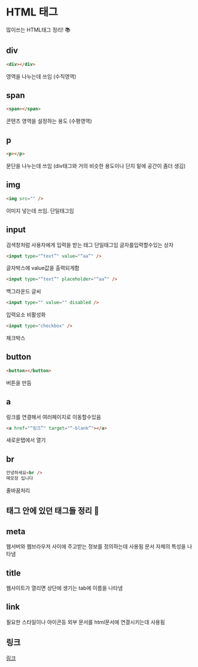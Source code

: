 # HTML 태그

많이쓰는 HTML태그 정리! 📚

## div

```html
<div></div>
```

영역을 나누는데 쓰임 (수직영역)

## span

```html
<span></span>
```

콘텐츠 영역을 설정하는 용도 (수평영역)

## p

```html
<p></p>
```

문단을 나누는데 쓰임 (div태그와 거의 비슷한 용도이나 단지 밑에 공간이 좀더 생김)

## img

```html
<img src="" />
```

이미지 넣는데 쓰임. 단일태그임

## input

검색창처럼 사용자에게 입력을 받는 태그 단일태그임 글자를입력할수있는 상자

```html
<input type="“text”" value="“aa”" />
```

글자박스에 value값을 출력되게함

```html
<input type="“text”" placeholder="“aa”" />
```

백그라운드 글씨<dr/>

```html
<input type="" value="" disabled />
```

입력요소 비활성화 <br/>

```html
<input type="checkbox" />
```

체크박스

## button

```html
<button></button>
```

버튼을 만듬

## a

링크를 연결해서 여러페이지로 이동할수있음

```html
<a href="“링크”" target="“-blank”"></a>
```

새로운탭에서 열기

## br

```html
안녕하세요<br />
메모장 입니다
```

줄바꿈처리

## <head>태그 안에 있던 태그들 정리 🚀

## meta

웹서버와 웹브라우저 사이에 주고받는 정보를 정의하는데 사용됨 문서 자체의 특성을 나타냄

## title

웹사이트가 열리면 상단에 생기는 tab에 이름을 나타냄

## link

필요한 스타일이나 아이콘등 외부 문서를 html문서에 연결시키는데 사용됨

## 링크

<a href="https://yunbinni.tistory.com/63">링크</a>
